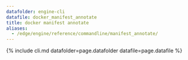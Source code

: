 ```yaml
---
datafolder: engine-cli
datafile: docker_manifest_annotate
title: docker manifest annotate
aliases:
  - /edge/engine/reference/commandline/manifest_annotate/
---
```

<!--
This page is automatically generated from Docker's source code. If you want to
suggest a change to the text that appears here, open a ticket or pull request
in the source repository on GitHub:

https://github.com/docker/cli
-->

{% include cli.md datafolder=page.datafolder datafile=page.datafile %}
